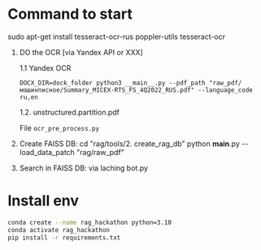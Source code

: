 # Command to start

sudo apt-get install tesseract-ocr-rus poppler-utils tesseract-ocr

1. DO the OCR [via Yandex API or XXX]

   1.1 Yandex OCR

   ```
   DOCX_DIR=dock_folder python3 __main__.py --pdf_path "raw_pdf/машинписное/Summary_MICEX-RTS_FS_4Q2022_RUS.pdf" --language_code ru,en
   ```

   1.2. unstructured.partition.pdf

   File `ocr_pre_process.py`
   

2. Create FAISS DB:
   cd "rag/tools/2. create_rag_db"
   python **main**.py --load_data_patch "rag/raw_pdf"
3. Search in FAISS DB: via laching bot.py

# Install env

```bash
conda create --name rag_hackathon python=3.10
conda activate rag_hackathon
pip install -r requirements.txt
```
